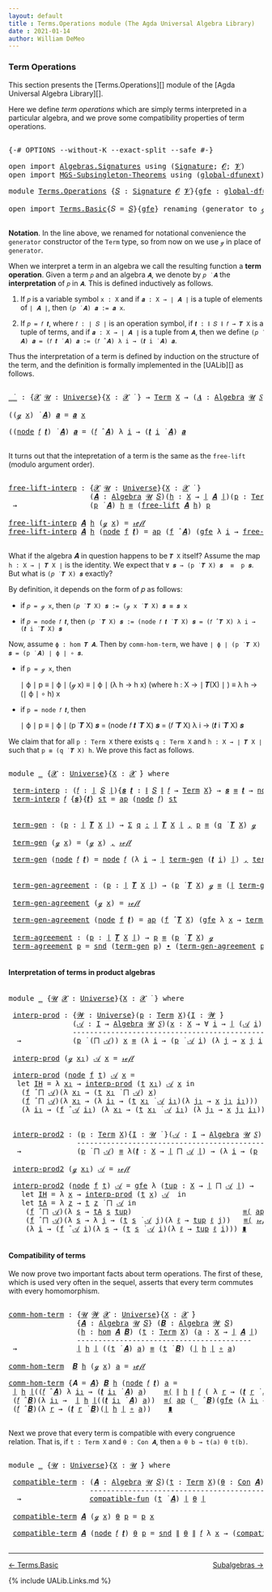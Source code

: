 ```yaml
---
layout: default
title : Terms.Operations module (The Agda Universal Algebra Library)
date : 2021-01-14
author: William DeMeo
---
```


### <a id="term-operations">Term Operations</a>

This section presents the [Terms.Operations][] module of the [Agda Universal Algebra Library][].

Here we define *term operations* which are simply terms interpreted in a particular algebra, and we prove some compatibility properties of term operations.

<pre class="Agda">

<a id="453" class="Symbol">{-#</a> <a id="457" class="Keyword">OPTIONS</a> <a id="465" class="Pragma">--without-K</a> <a id="477" class="Pragma">--exact-split</a> <a id="491" class="Pragma">--safe</a> <a id="498" class="Symbol">#-}</a>

<a id="503" class="Keyword">open</a> <a id="508" class="Keyword">import</a> <a id="515" href="Algebras.Signatures.html" class="Module">Algebras.Signatures</a> <a id="535" class="Keyword">using</a> <a id="541" class="Symbol">(</a><a id="542" href="Algebras.Signatures.html#1299" class="Function">Signature</a><a id="551" class="Symbol">;</a> <a id="553" href="Prelude.Preliminaries.html#5703" class="Generalizable">𝓞</a><a id="554" class="Symbol">;</a> <a id="556" href="Universes.html#262" class="Generalizable">𝓥</a><a id="557" class="Symbol">)</a>
<a id="559" class="Keyword">open</a> <a id="564" class="Keyword">import</a> <a id="571" href="MGS-Subsingleton-Theorems.html" class="Module">MGS-Subsingleton-Theorems</a> <a id="597" class="Keyword">using</a> <a id="603" class="Symbol">(</a><a id="604" href="MGS-Subsingleton-Theorems.html#3468" class="Function">global-dfunext</a><a id="618" class="Symbol">)</a>

<a id="621" class="Keyword">module</a> <a id="628" href="Terms.Operations.html" class="Module">Terms.Operations</a> <a id="645" class="Symbol">{</a><a id="646" href="Terms.Operations.html#646" class="Bound">𝑆</a> <a id="648" class="Symbol">:</a> <a id="650" href="Algebras.Signatures.html#1299" class="Function">Signature</a> <a id="660" href="Prelude.Preliminaries.html#5703" class="Generalizable">𝓞</a> <a id="662" href="Universes.html#262" class="Generalizable">𝓥</a><a id="663" class="Symbol">}{</a><a id="665" href="Terms.Operations.html#665" class="Bound">gfe</a> <a id="669" class="Symbol">:</a> <a id="671" href="MGS-Subsingleton-Theorems.html#3468" class="Function">global-dfunext</a><a id="685" class="Symbol">}</a> <a id="687" class="Keyword">where</a>

<a id="694" class="Keyword">open</a> <a id="699" class="Keyword">import</a> <a id="706" href="Terms.Basic.html" class="Module">Terms.Basic</a><a id="717" class="Symbol">{</a><a id="718" class="Argument">𝑆</a> <a id="720" class="Symbol">=</a> <a id="722" href="Terms.Operations.html#646" class="Bound">𝑆</a><a id="723" class="Symbol">}{</a><a id="725" href="Terms.Operations.html#665" class="Bound">gfe</a><a id="728" class="Symbol">}</a> <a id="730" class="Keyword">renaming</a> <a id="739" class="Symbol">(</a>generator <a id="750" class="Symbol">to</a> ℊ<a id="754" class="Symbol">)</a> <a id="756" class="Keyword">public</a>

</pre>

**Notation**. In the line above, we renamed for notational convenience the `generator` constructor of the `Term` type, so from now on we use `ℊ` in place of `generator`.

When we interpret a term in an algebra we call the resulting function a **term operation**.  Given a term `𝑝` and an algebra `𝑨`, we denote by `𝑝 ̇ 𝑨` the **interpretation** of `𝑝` in `𝑨`.  This is defined inductively as follows.

1. If `𝑝` is a variable symbol `x : X` and if `𝒂 : X → ∣ 𝑨 ∣` is a tuple of elements of `∣ 𝑨 ∣`, then `(𝑝 ̇ 𝑨) 𝒂 := 𝒂 x`.

2. If `𝑝 = 𝑓 𝒕`, where `𝑓 : ∣ 𝑆 ∣` is an operation symbol, if `𝒕 : ∥ 𝑆 ∥ 𝑓 → 𝑻 X` is a tuple of terms, and if `𝒂 : X → ∣ 𝑨 ∣` is a tuple from `𝑨`, then we define `(𝑝 ̇ 𝑨) 𝒂 = (𝑓 𝒕 ̇ 𝑨) 𝒂 := (𝑓 ̂ 𝑨) λ i → (𝒕 i ̇ 𝑨) 𝒂`.

Thus the interpretation of a term is defined by induction on the structure of the term, and the definition is formally implemented in the [UALib][] as follows.

<pre class="Agda">

<a id="_̇_"></a><a id="1695" href="Terms.Operations.html#1695" class="Function Operator">_̇_</a> <a id="1699" class="Symbol">:</a> <a id="1701" class="Symbol">{</a><a id="1702" href="Terms.Operations.html#1702" class="Bound">𝓧</a> <a id="1704" href="Terms.Operations.html#1704" class="Bound">𝓤</a> <a id="1706" class="Symbol">:</a> <a id="1708" href="Agda.Primitive.html#423" class="Function">Universe</a><a id="1716" class="Symbol">}{</a><a id="1718" href="Terms.Operations.html#1718" class="Bound">X</a> <a id="1720" class="Symbol">:</a> <a id="1722" href="Terms.Operations.html#1702" class="Bound">𝓧</a> <a id="1724" href="Universes.html#403" class="Function Operator">̇</a> <a id="1726" class="Symbol">}</a> <a id="1728" class="Symbol">→</a> <a id="1730" href="Terms.Basic.html#2322" class="Datatype">Term</a> <a id="1735" href="Terms.Operations.html#1718" class="Bound">X</a> <a id="1737" class="Symbol">→</a> <a id="1739" class="Symbol">(</a><a id="1740" href="Terms.Operations.html#1740" class="Bound">𝑨</a> <a id="1742" class="Symbol">:</a> <a id="1744" href="Algebras.Algebras.html#694" class="Function">Algebra</a> <a id="1752" href="Terms.Operations.html#1704" class="Bound">𝓤</a> <a id="1754" href="Terms.Operations.html#646" class="Bound">𝑆</a><a id="1755" class="Symbol">)</a> <a id="1757" class="Symbol">→</a> <a id="1759" class="Symbol">(</a><a id="1760" href="Terms.Operations.html#1718" class="Bound">X</a> <a id="1762" class="Symbol">→</a> <a id="1764" href="Prelude.Preliminaries.html#13609" class="Function Operator">∣</a> <a id="1766" href="Terms.Operations.html#1740" class="Bound">𝑨</a> <a id="1768" href="Prelude.Preliminaries.html#13609" class="Function Operator">∣</a><a id="1769" class="Symbol">)</a> <a id="1771" class="Symbol">→</a> <a id="1773" href="Prelude.Preliminaries.html#13609" class="Function Operator">∣</a> <a id="1775" href="Terms.Operations.html#1740" class="Bound">𝑨</a> <a id="1777" href="Prelude.Preliminaries.html#13609" class="Function Operator">∣</a>

<a id="1780" class="Symbol">((</a><a id="1782" href="Terms.Operations.html#753" class="InductiveConstructor">ℊ</a> <a id="1784" href="Terms.Operations.html#1784" class="Bound">x</a><a id="1785" class="Symbol">)</a> <a id="1787" href="Terms.Operations.html#1695" class="Function Operator">̇</a> <a id="1789" href="Terms.Operations.html#1789" class="Bound">𝑨</a><a id="1790" class="Symbol">)</a> <a id="1792" href="Terms.Operations.html#1792" class="Bound">𝒂</a> <a id="1794" class="Symbol">=</a> <a id="1796" href="Terms.Operations.html#1792" class="Bound">𝒂</a> <a id="1798" href="Terms.Operations.html#1784" class="Bound">x</a>

<a id="1801" class="Symbol">((</a><a id="1803" href="Terms.Basic.html#2395" class="InductiveConstructor">node</a> <a id="1808" href="Terms.Operations.html#1808" class="Bound">𝑓</a> <a id="1810" href="Terms.Operations.html#1810" class="Bound">𝒕</a><a id="1811" class="Symbol">)</a> <a id="1813" href="Terms.Operations.html#1695" class="Function Operator">̇</a> <a id="1815" href="Terms.Operations.html#1815" class="Bound">𝑨</a><a id="1816" class="Symbol">)</a> <a id="1818" href="Terms.Operations.html#1818" class="Bound">𝒂</a> <a id="1820" class="Symbol">=</a> <a id="1822" class="Symbol">(</a><a id="1823" href="Terms.Operations.html#1808" class="Bound">𝑓</a> <a id="1825" href="Algebras.Algebras.html#2844" class="Function Operator">̂</a> <a id="1827" href="Terms.Operations.html#1815" class="Bound">𝑨</a><a id="1828" class="Symbol">)</a> <a id="1830" class="Symbol">λ</a> <a id="1832" href="Terms.Operations.html#1832" class="Bound">i</a> <a id="1834" class="Symbol">→</a> <a id="1836" class="Symbol">(</a><a id="1837" href="Terms.Operations.html#1810" class="Bound">𝒕</a> <a id="1839" href="Terms.Operations.html#1832" class="Bound">i</a> <a id="1841" href="Terms.Operations.html#1695" class="Function Operator">̇</a> <a id="1843" href="Terms.Operations.html#1815" class="Bound">𝑨</a><a id="1844" class="Symbol">)</a> <a id="1846" href="Terms.Operations.html#1818" class="Bound">𝒂</a>

</pre>

It turns out that the intepretation of a term is the same as the `free-lift` (modulo argument order).

<pre class="Agda">

<a id="free-lift-interp"></a><a id="1978" href="Terms.Operations.html#1978" class="Function">free-lift-interp</a> <a id="1995" class="Symbol">:</a> <a id="1997" class="Symbol">{</a><a id="1998" href="Terms.Operations.html#1998" class="Bound">𝓧</a> <a id="2000" href="Terms.Operations.html#2000" class="Bound">𝓤</a> <a id="2002" class="Symbol">:</a> <a id="2004" href="Agda.Primitive.html#423" class="Function">Universe</a><a id="2012" class="Symbol">}{</a><a id="2014" href="Terms.Operations.html#2014" class="Bound">X</a> <a id="2016" class="Symbol">:</a> <a id="2018" href="Terms.Operations.html#1998" class="Bound">𝓧</a> <a id="2020" href="Universes.html#403" class="Function Operator">̇</a> <a id="2022" class="Symbol">}</a>
                   <a id="2043" class="Symbol">(</a><a id="2044" href="Terms.Operations.html#2044" class="Bound">𝑨</a> <a id="2046" class="Symbol">:</a> <a id="2048" href="Algebras.Algebras.html#694" class="Function">Algebra</a> <a id="2056" href="Terms.Operations.html#2000" class="Bound">𝓤</a> <a id="2058" href="Terms.Operations.html#646" class="Bound">𝑆</a><a id="2059" class="Symbol">)(</a><a id="2061" href="Terms.Operations.html#2061" class="Bound">h</a> <a id="2063" class="Symbol">:</a> <a id="2065" href="Terms.Operations.html#2014" class="Bound">X</a> <a id="2067" class="Symbol">→</a> <a id="2069" href="Prelude.Preliminaries.html#13609" class="Function Operator">∣</a> <a id="2071" href="Terms.Operations.html#2044" class="Bound">𝑨</a> <a id="2073" href="Prelude.Preliminaries.html#13609" class="Function Operator">∣</a><a id="2074" class="Symbol">)(</a><a id="2076" href="Terms.Operations.html#2076" class="Bound">p</a> <a id="2078" class="Symbol">:</a> <a id="2080" href="Terms.Basic.html#2322" class="Datatype">Term</a> <a id="2085" href="Terms.Operations.html#2014" class="Bound">X</a><a id="2086" class="Symbol">)</a>
 <a id="2089" class="Symbol">→</a>                 <a id="2107" class="Symbol">(</a><a id="2108" href="Terms.Operations.html#2076" class="Bound">p</a> <a id="2110" href="Terms.Operations.html#1695" class="Function Operator">̇</a> <a id="2112" href="Terms.Operations.html#2044" class="Bound">𝑨</a><a id="2113" class="Symbol">)</a> <a id="2115" href="Terms.Operations.html#2061" class="Bound">h</a> <a id="2117" href="Prelude.Inverses.html#620" class="Datatype Operator">≡</a> <a id="2119" class="Symbol">(</a><a id="2120" href="Terms.Basic.html#4221" class="Function">free-lift</a> <a id="2130" href="Terms.Operations.html#2044" class="Bound">𝑨</a> <a id="2132" href="Terms.Operations.html#2061" class="Bound">h</a><a id="2133" class="Symbol">)</a> <a id="2135" href="Terms.Operations.html#2076" class="Bound">p</a>

<a id="2138" href="Terms.Operations.html#1978" class="Function">free-lift-interp</a> <a id="2155" href="Terms.Operations.html#2155" class="Bound">𝑨</a> <a id="2157" href="Terms.Operations.html#2157" class="Bound">h</a> <a id="2159" class="Symbol">(</a><a id="2160" href="Terms.Operations.html#753" class="InductiveConstructor">ℊ</a> <a id="2162" href="Terms.Operations.html#2162" class="Bound">x</a><a id="2163" class="Symbol">)</a> <a id="2165" class="Symbol">=</a> <a id="2167" href="Prelude.Inverses.html#634" class="InductiveConstructor">𝓇ℯ𝒻𝓁</a>
<a id="2172" href="Terms.Operations.html#1978" class="Function">free-lift-interp</a> <a id="2189" href="Terms.Operations.html#2189" class="Bound">𝑨</a> <a id="2191" href="Terms.Operations.html#2191" class="Bound">h</a> <a id="2193" class="Symbol">(</a><a id="2194" href="Terms.Basic.html#2395" class="InductiveConstructor">node</a> <a id="2199" href="Terms.Operations.html#2199" class="Bound">f</a> <a id="2201" href="Terms.Operations.html#2201" class="Bound">𝒕</a><a id="2202" class="Symbol">)</a> <a id="2204" class="Symbol">=</a> <a id="2206" href="MGS-MLTT.html#6613" class="Function">ap</a> <a id="2209" class="Symbol">(</a><a id="2210" href="Terms.Operations.html#2199" class="Bound">f</a> <a id="2212" href="Algebras.Algebras.html#2844" class="Function Operator">̂</a> <a id="2214" href="Terms.Operations.html#2189" class="Bound">𝑨</a><a id="2215" class="Symbol">)</a> <a id="2217" class="Symbol">(</a><a id="2218" href="Terms.Operations.html#665" class="Bound">gfe</a> <a id="2222" class="Symbol">λ</a> <a id="2224" href="Terms.Operations.html#2224" class="Bound">i</a> <a id="2226" class="Symbol">→</a> <a id="2228" href="Terms.Operations.html#1978" class="Function">free-lift-interp</a> <a id="2245" href="Terms.Operations.html#2189" class="Bound">𝑨</a> <a id="2247" href="Terms.Operations.html#2191" class="Bound">h</a> <a id="2249" class="Symbol">(</a><a id="2250" href="Terms.Operations.html#2201" class="Bound">𝒕</a> <a id="2252" href="Terms.Operations.html#2224" class="Bound">i</a><a id="2253" class="Symbol">))</a>

</pre>

What if the algebra 𝑨 in question happens to be `𝑻 X` itself?   Assume the map `h : X → ∣ 𝑻 X ∣` is the identity. We expect that `∀ 𝒔 → (p ̇ 𝑻 X) 𝒔  ≡  p 𝒔`. But what is `(𝑝 ̇ 𝑻 X) 𝒔` exactly?

By definition, it depends on the form of 𝑝 as follows:

* if `𝑝 = ℊ x`, then `(𝑝 ̇ 𝑻 X) 𝒔 := (ℊ x ̇ 𝑻 X) 𝒔 ≡ 𝒔 x`

* if `𝑝 = node 𝑓 𝒕`, then `(𝑝 ̇ 𝑻 X) 𝒔 := (node 𝑓 𝒕 ̇ 𝑻 X) 𝒔 = (𝑓 ̂ 𝑻 X) λ i → (𝒕 i ̇ 𝑻 X) 𝒔`

Now, assume `ϕ : hom 𝑻 𝑨`. Then by `comm-hom-term`, we have `∣ ϕ ∣ (p ̇ 𝑻 X) 𝒔 = (p ̇ 𝑨) ∣ ϕ ∣ ∘ 𝒔`.

* if `p = ℊ x`, then

   ∣ ϕ ∣ p ≡ ∣ ϕ ∣ (ℊ x)
          ≡ ∣ ϕ ∣ (λ h → h x)  (where h : X → ∣ 𝑻(X) ∣ )
          ≡ λ h → (∣ ϕ ∣ ∘ h) x

* if `p = node 𝑓 𝒕`, then

   ∣ ϕ ∣ p ≡ ∣ ϕ ∣ (p ̇ 𝑻 X) 𝒔 = (node 𝑓 𝒕 ̇ 𝑻 X) 𝒔 = (𝑓 ̂ 𝑻 X) λ i → (𝒕 i ̇ 𝑻 X) 𝒔

We claim that for all `p : Term X` there exists `q : Term X` and `h : X → ∣ 𝑻 X ∣` such that `p ≡ (q ̇ 𝑻 X) h`. We prove this fact as follows.

<pre class="Agda">

<a id="3182" class="Keyword">module</a> <a id="3189" href="Terms.Operations.html#3189" class="Module">_</a> <a id="3191" class="Symbol">{</a><a id="3192" href="Terms.Operations.html#3192" class="Bound">𝓧</a> <a id="3194" class="Symbol">:</a> <a id="3196" href="Agda.Primitive.html#423" class="Function">Universe</a><a id="3204" class="Symbol">}{</a><a id="3206" href="Terms.Operations.html#3206" class="Bound">X</a> <a id="3208" class="Symbol">:</a> <a id="3210" href="Terms.Operations.html#3192" class="Bound">𝓧</a> <a id="3212" href="Universes.html#403" class="Function Operator">̇</a><a id="3213" class="Symbol">}</a> <a id="3215" class="Keyword">where</a>

 <a id="3223" href="Terms.Operations.html#3223" class="Function">term-interp</a> <a id="3235" class="Symbol">:</a> <a id="3237" class="Symbol">(</a><a id="3238" href="Terms.Operations.html#3238" class="Bound">𝑓</a> <a id="3240" class="Symbol">:</a> <a id="3242" href="Prelude.Preliminaries.html#13609" class="Function Operator">∣</a> <a id="3244" href="Terms.Operations.html#646" class="Bound">𝑆</a> <a id="3246" href="Prelude.Preliminaries.html#13609" class="Function Operator">∣</a><a id="3247" class="Symbol">){</a><a id="3249" href="Terms.Operations.html#3249" class="Bound">𝒔</a> <a id="3251" href="Terms.Operations.html#3251" class="Bound">𝒕</a> <a id="3253" class="Symbol">:</a> <a id="3255" href="Prelude.Preliminaries.html#13687" class="Function Operator">∥</a> <a id="3257" href="Terms.Operations.html#646" class="Bound">𝑆</a> <a id="3259" href="Prelude.Preliminaries.html#13687" class="Function Operator">∥</a> <a id="3261" href="Terms.Operations.html#3238" class="Bound">𝑓</a> <a id="3263" class="Symbol">→</a> <a id="3265" href="Terms.Basic.html#2322" class="Datatype">Term</a> <a id="3270" href="Terms.Operations.html#3206" class="Bound">X</a><a id="3271" class="Symbol">}</a> <a id="3273" class="Symbol">→</a> <a id="3275" href="Terms.Operations.html#3249" class="Bound">𝒔</a> <a id="3277" href="Prelude.Inverses.html#620" class="Datatype Operator">≡</a> <a id="3279" href="Terms.Operations.html#3251" class="Bound">𝒕</a> <a id="3281" class="Symbol">→</a> <a id="3283" href="Terms.Basic.html#2395" class="InductiveConstructor">node</a> <a id="3288" href="Terms.Operations.html#3238" class="Bound">𝑓</a> <a id="3290" href="Terms.Operations.html#3249" class="Bound">𝒔</a> <a id="3292" href="Prelude.Inverses.html#620" class="Datatype Operator">≡</a> <a id="3294" class="Symbol">(</a><a id="3295" href="Terms.Operations.html#3238" class="Bound">𝑓</a> <a id="3297" href="Algebras.Algebras.html#2844" class="Function Operator">̂</a> <a id="3299" href="Terms.Basic.html#3603" class="Function">𝑻</a> <a id="3301" href="Terms.Operations.html#3206" class="Bound">X</a><a id="3302" class="Symbol">)</a> <a id="3304" href="Terms.Operations.html#3251" class="Bound">𝒕</a>
 <a id="3307" href="Terms.Operations.html#3223" class="Function">term-interp</a> <a id="3319" href="Terms.Operations.html#3319" class="Bound">𝑓</a> <a id="3321" class="Symbol">{</a><a id="3322" href="Terms.Operations.html#3322" class="Bound">𝒔</a><a id="3323" class="Symbol">}{</a><a id="3325" href="Terms.Operations.html#3325" class="Bound">𝒕</a><a id="3326" class="Symbol">}</a> <a id="3328" href="Terms.Operations.html#3328" class="Bound">st</a> <a id="3331" class="Symbol">=</a> <a id="3333" href="MGS-MLTT.html#6613" class="Function">ap</a> <a id="3336" class="Symbol">(</a><a id="3337" href="Terms.Basic.html#2395" class="InductiveConstructor">node</a> <a id="3342" href="Terms.Operations.html#3319" class="Bound">𝑓</a><a id="3343" class="Symbol">)</a> <a id="3345" href="Terms.Operations.html#3328" class="Bound">st</a>


 <a id="3351" href="Terms.Operations.html#3351" class="Function">term-gen</a> <a id="3360" class="Symbol">:</a> <a id="3362" class="Symbol">(</a><a id="3363" href="Terms.Operations.html#3363" class="Bound">p</a> <a id="3365" class="Symbol">:</a> <a id="3367" href="Prelude.Preliminaries.html#13609" class="Function Operator">∣</a> <a id="3369" href="Terms.Basic.html#3603" class="Function">𝑻</a> <a id="3371" href="Terms.Operations.html#3206" class="Bound">X</a> <a id="3373" href="Prelude.Preliminaries.html#13609" class="Function Operator">∣</a><a id="3374" class="Symbol">)</a> <a id="3376" class="Symbol">→</a> <a id="3378" href="MGS-MLTT.html#3074" class="Function">Σ</a> <a id="3380" href="Terms.Operations.html#3380" class="Bound">q</a> <a id="3382" href="MGS-MLTT.html#3074" class="Function">꞉</a> <a id="3384" href="Prelude.Preliminaries.html#13609" class="Function Operator">∣</a> <a id="3386" href="Terms.Basic.html#3603" class="Function">𝑻</a> <a id="3388" href="Terms.Operations.html#3206" class="Bound">X</a> <a id="3390" href="Prelude.Preliminaries.html#13609" class="Function Operator">∣</a> <a id="3392" href="MGS-MLTT.html#3074" class="Function">,</a> <a id="3394" href="Terms.Operations.html#3363" class="Bound">p</a> <a id="3396" href="Prelude.Inverses.html#620" class="Datatype Operator">≡</a> <a id="3398" class="Symbol">(</a><a id="3399" href="Terms.Operations.html#3380" class="Bound">q</a> <a id="3401" href="Terms.Operations.html#1695" class="Function Operator">̇</a> <a id="3403" href="Terms.Basic.html#3603" class="Function">𝑻</a> <a id="3405" href="Terms.Operations.html#3206" class="Bound">X</a><a id="3406" class="Symbol">)</a> <a id="3408" href="Terms.Operations.html#753" class="InductiveConstructor">ℊ</a>

 <a id="3412" href="Terms.Operations.html#3351" class="Function">term-gen</a> <a id="3421" class="Symbol">(</a><a id="3422" href="Terms.Operations.html#753" class="InductiveConstructor">ℊ</a> <a id="3424" href="Terms.Operations.html#3424" class="Bound">x</a><a id="3425" class="Symbol">)</a> <a id="3427" class="Symbol">=</a> <a id="3429" class="Symbol">(</a><a id="3430" href="Terms.Operations.html#753" class="InductiveConstructor">ℊ</a> <a id="3432" href="Terms.Operations.html#3424" class="Bound">x</a><a id="3433" class="Symbol">)</a> <a id="3435" href="Prelude.Equality.html#463" class="InductiveConstructor Operator">,</a> <a id="3437" href="Prelude.Inverses.html#634" class="InductiveConstructor">𝓇ℯ𝒻𝓁</a>

 <a id="3444" href="Terms.Operations.html#3351" class="Function">term-gen</a> <a id="3453" class="Symbol">(</a><a id="3454" href="Terms.Basic.html#2395" class="InductiveConstructor">node</a> <a id="3459" href="Terms.Operations.html#3459" class="Bound">𝑓</a> <a id="3461" href="Terms.Operations.html#3461" class="Bound">𝒕</a><a id="3462" class="Symbol">)</a> <a id="3464" class="Symbol">=</a> <a id="3466" href="Terms.Basic.html#2395" class="InductiveConstructor">node</a> <a id="3471" href="Terms.Operations.html#3459" class="Bound">𝑓</a> <a id="3473" class="Symbol">(λ</a> <a id="3476" href="Terms.Operations.html#3476" class="Bound">i</a> <a id="3478" class="Symbol">→</a> <a id="3480" href="Prelude.Preliminaries.html#13609" class="Function Operator">∣</a> <a id="3482" href="Terms.Operations.html#3351" class="Function">term-gen</a> <a id="3491" class="Symbol">(</a><a id="3492" href="Terms.Operations.html#3461" class="Bound">𝒕</a> <a id="3494" href="Terms.Operations.html#3476" class="Bound">i</a><a id="3495" class="Symbol">)</a> <a id="3497" href="Prelude.Preliminaries.html#13609" class="Function Operator">∣</a><a id="3498" class="Symbol">)</a> <a id="3500" href="Prelude.Equality.html#463" class="InductiveConstructor Operator">,</a> <a id="3502" href="Terms.Operations.html#3223" class="Function">term-interp</a> <a id="3514" href="Terms.Operations.html#3459" class="Bound">𝑓</a> <a id="3516" class="Symbol">(</a><a id="3517" href="Terms.Operations.html#665" class="Bound">gfe</a> <a id="3521" class="Symbol">λ</a> <a id="3523" href="Terms.Operations.html#3523" class="Bound">i</a> <a id="3525" class="Symbol">→</a> <a id="3527" href="Prelude.Preliminaries.html#13687" class="Function Operator">∥</a> <a id="3529" href="Terms.Operations.html#3351" class="Function">term-gen</a> <a id="3538" class="Symbol">(</a><a id="3539" href="Terms.Operations.html#3461" class="Bound">𝒕</a> <a id="3541" href="Terms.Operations.html#3523" class="Bound">i</a><a id="3542" class="Symbol">)</a> <a id="3544" href="Prelude.Preliminaries.html#13687" class="Function Operator">∥</a><a id="3545" class="Symbol">)</a>


 <a id="3550" href="Terms.Operations.html#3550" class="Function">term-gen-agreement</a> <a id="3569" class="Symbol">:</a> <a id="3571" class="Symbol">(</a><a id="3572" href="Terms.Operations.html#3572" class="Bound">p</a> <a id="3574" class="Symbol">:</a> <a id="3576" href="Prelude.Preliminaries.html#13609" class="Function Operator">∣</a> <a id="3578" href="Terms.Basic.html#3603" class="Function">𝑻</a> <a id="3580" href="Terms.Operations.html#3206" class="Bound">X</a> <a id="3582" href="Prelude.Preliminaries.html#13609" class="Function Operator">∣</a><a id="3583" class="Symbol">)</a> <a id="3585" class="Symbol">→</a> <a id="3587" class="Symbol">(</a><a id="3588" href="Terms.Operations.html#3572" class="Bound">p</a> <a id="3590" href="Terms.Operations.html#1695" class="Function Operator">̇</a> <a id="3592" href="Terms.Basic.html#3603" class="Function">𝑻</a> <a id="3594" href="Terms.Operations.html#3206" class="Bound">X</a><a id="3595" class="Symbol">)</a> <a id="3597" href="Terms.Operations.html#753" class="InductiveConstructor">ℊ</a> <a id="3599" href="Prelude.Inverses.html#620" class="Datatype Operator">≡</a> <a id="3601" class="Symbol">(</a><a id="3602" href="Prelude.Preliminaries.html#13609" class="Function Operator">∣</a> <a id="3604" href="Terms.Operations.html#3351" class="Function">term-gen</a> <a id="3613" href="Terms.Operations.html#3572" class="Bound">p</a> <a id="3615" href="Prelude.Preliminaries.html#13609" class="Function Operator">∣</a> <a id="3617" href="Terms.Operations.html#1695" class="Function Operator">̇</a> <a id="3619" href="Terms.Basic.html#3603" class="Function">𝑻</a> <a id="3621" href="Terms.Operations.html#3206" class="Bound">X</a><a id="3622" class="Symbol">)</a> <a id="3624" href="Terms.Operations.html#753" class="InductiveConstructor">ℊ</a>

 <a id="3628" href="Terms.Operations.html#3550" class="Function">term-gen-agreement</a> <a id="3647" class="Symbol">(</a><a id="3648" href="Terms.Operations.html#753" class="InductiveConstructor">ℊ</a> <a id="3650" href="Terms.Operations.html#3650" class="Bound">x</a><a id="3651" class="Symbol">)</a> <a id="3653" class="Symbol">=</a> <a id="3655" href="Prelude.Inverses.html#634" class="InductiveConstructor">𝓇ℯ𝒻𝓁</a>

 <a id="3662" href="Terms.Operations.html#3550" class="Function">term-gen-agreement</a> <a id="3681" class="Symbol">(</a><a id="3682" href="Terms.Basic.html#2395" class="InductiveConstructor">node</a> <a id="3687" href="Terms.Operations.html#3687" class="Bound">f</a> <a id="3689" href="Terms.Operations.html#3689" class="Bound">𝒕</a><a id="3690" class="Symbol">)</a> <a id="3692" class="Symbol">=</a> <a id="3694" href="MGS-MLTT.html#6613" class="Function">ap</a> <a id="3697" class="Symbol">(</a><a id="3698" href="Terms.Operations.html#3687" class="Bound">f</a> <a id="3700" href="Algebras.Algebras.html#2844" class="Function Operator">̂</a> <a id="3702" href="Terms.Basic.html#3603" class="Function">𝑻</a> <a id="3704" href="Terms.Operations.html#3206" class="Bound">X</a><a id="3705" class="Symbol">)</a> <a id="3707" class="Symbol">(</a><a id="3708" href="Terms.Operations.html#665" class="Bound">gfe</a> <a id="3712" class="Symbol">λ</a> <a id="3714" href="Terms.Operations.html#3714" class="Bound">x</a> <a id="3716" class="Symbol">→</a> <a id="3718" href="Terms.Operations.html#3550" class="Function">term-gen-agreement</a> <a id="3737" class="Symbol">(</a><a id="3738" href="Terms.Operations.html#3689" class="Bound">𝒕</a> <a id="3740" href="Terms.Operations.html#3714" class="Bound">x</a><a id="3741" class="Symbol">))</a>

 <a id="3746" href="Terms.Operations.html#3746" class="Function">term-agreement</a> <a id="3761" class="Symbol">:</a> <a id="3763" class="Symbol">(</a><a id="3764" href="Terms.Operations.html#3764" class="Bound">p</a> <a id="3766" class="Symbol">:</a> <a id="3768" href="Prelude.Preliminaries.html#13609" class="Function Operator">∣</a> <a id="3770" href="Terms.Basic.html#3603" class="Function">𝑻</a> <a id="3772" href="Terms.Operations.html#3206" class="Bound">X</a> <a id="3774" href="Prelude.Preliminaries.html#13609" class="Function Operator">∣</a><a id="3775" class="Symbol">)</a> <a id="3777" class="Symbol">→</a> <a id="3779" href="Terms.Operations.html#3764" class="Bound">p</a> <a id="3781" href="Prelude.Inverses.html#620" class="Datatype Operator">≡</a> <a id="3783" class="Symbol">(</a><a id="3784" href="Terms.Operations.html#3764" class="Bound">p</a> <a id="3786" href="Terms.Operations.html#1695" class="Function Operator">̇</a> <a id="3788" href="Terms.Basic.html#3603" class="Function">𝑻</a> <a id="3790" href="Terms.Operations.html#3206" class="Bound">X</a><a id="3791" class="Symbol">)</a> <a id="3793" href="Terms.Operations.html#753" class="InductiveConstructor">ℊ</a>
 <a id="3796" href="Terms.Operations.html#3746" class="Function">term-agreement</a> <a id="3811" href="Terms.Operations.html#3811" class="Bound">p</a> <a id="3813" class="Symbol">=</a> <a id="3815" href="Prelude.Preliminaries.html#13691" class="Function">snd</a> <a id="3819" class="Symbol">(</a><a id="3820" href="Terms.Operations.html#3351" class="Function">term-gen</a> <a id="3829" href="Terms.Operations.html#3811" class="Bound">p</a><a id="3830" class="Symbol">)</a> <a id="3832" href="MGS-MLTT.html#5910" class="Function Operator">∙</a> <a id="3834" class="Symbol">(</a><a id="3835" href="Terms.Operations.html#3550" class="Function">term-gen-agreement</a> <a id="3854" href="Terms.Operations.html#3811" class="Bound">p</a><a id="3855" class="Symbol">)</a><a id="3856" href="MGS-MLTT.html#6125" class="Function Operator">⁻¹</a>

</pre>



#### <a id="interpretation-of-terms-in-product-algebras">Interpretation of terms in product algebras</a>

<pre class="Agda">

<a id="3994" class="Keyword">module</a> <a id="4001" href="Terms.Operations.html#4001" class="Module">_</a> <a id="4003" class="Symbol">{</a><a id="4004" href="Terms.Operations.html#4004" class="Bound">𝓤</a> <a id="4006" href="Terms.Operations.html#4006" class="Bound">𝓧</a> <a id="4008" class="Symbol">:</a> <a id="4010" href="Agda.Primitive.html#423" class="Function">Universe</a><a id="4018" class="Symbol">}{</a><a id="4020" href="Terms.Operations.html#4020" class="Bound">X</a> <a id="4022" class="Symbol">:</a> <a id="4024" href="Terms.Operations.html#4006" class="Bound">𝓧</a> <a id="4026" href="Universes.html#403" class="Function Operator">̇</a> <a id="4028" class="Symbol">}</a> <a id="4030" class="Keyword">where</a>

 <a id="4038" href="Terms.Operations.html#4038" class="Function">interp-prod</a> <a id="4050" class="Symbol">:</a> <a id="4052" class="Symbol">{</a><a id="4053" href="Terms.Operations.html#4053" class="Bound">𝓦</a> <a id="4055" class="Symbol">:</a> <a id="4057" href="Agda.Primitive.html#423" class="Function">Universe</a><a id="4065" class="Symbol">}(</a><a id="4067" href="Terms.Operations.html#4067" class="Bound">p</a> <a id="4069" class="Symbol">:</a> <a id="4071" href="Terms.Basic.html#2322" class="Datatype">Term</a> <a id="4076" href="Terms.Operations.html#4020" class="Bound">X</a><a id="4077" class="Symbol">){</a><a id="4079" href="Terms.Operations.html#4079" class="Bound">I</a> <a id="4081" class="Symbol">:</a> <a id="4083" href="Terms.Operations.html#4053" class="Bound">𝓦</a> <a id="4085" href="Universes.html#403" class="Function Operator">̇</a><a id="4086" class="Symbol">}</a>
               <a id="4103" class="Symbol">(</a><a id="4104" href="Terms.Operations.html#4104" class="Bound">𝒜</a> <a id="4106" class="Symbol">:</a> <a id="4108" href="Terms.Operations.html#4079" class="Bound">I</a> <a id="4110" class="Symbol">→</a> <a id="4112" href="Algebras.Algebras.html#694" class="Function">Algebra</a> <a id="4120" href="Terms.Operations.html#4004" class="Bound">𝓤</a> <a id="4122" href="Terms.Operations.html#646" class="Bound">𝑆</a><a id="4123" class="Symbol">)(</a><a id="4125" href="Terms.Operations.html#4125" class="Bound">x</a> <a id="4127" class="Symbol">:</a> <a id="4129" href="Terms.Operations.html#4020" class="Bound">X</a> <a id="4131" class="Symbol">→</a> <a id="4133" class="Symbol">∀</a> <a id="4135" href="Terms.Operations.html#4135" class="Bound">i</a> <a id="4137" class="Symbol">→</a> <a id="4139" href="Prelude.Preliminaries.html#13609" class="Function Operator">∣</a> <a id="4141" class="Symbol">(</a><a id="4142" href="Terms.Operations.html#4104" class="Bound">𝒜</a> <a id="4144" href="Terms.Operations.html#4135" class="Bound">i</a><a id="4145" class="Symbol">)</a> <a id="4147" href="Prelude.Preliminaries.html#13609" class="Function Operator">∣</a><a id="4148" class="Symbol">)</a>
               <a id="4165" class="Comment">------------------------------------------------</a>
  <a id="4216" class="Symbol">→</a>            <a id="4229" class="Symbol">(</a><a id="4230" href="Terms.Operations.html#4067" class="Bound">p</a> <a id="4232" href="Terms.Operations.html#1695" class="Function Operator">̇</a> <a id="4234" class="Symbol">(</a><a id="4235" href="Algebras.Products.html#908" class="Function">⨅</a> <a id="4237" href="Terms.Operations.html#4104" class="Bound">𝒜</a><a id="4238" class="Symbol">))</a> <a id="4241" href="Terms.Operations.html#4125" class="Bound">x</a> <a id="4243" href="Prelude.Inverses.html#620" class="Datatype Operator">≡</a> <a id="4245" class="Symbol">(λ</a> <a id="4248" href="Terms.Operations.html#4248" class="Bound">i</a> <a id="4250" class="Symbol">→</a> <a id="4252" class="Symbol">(</a><a id="4253" href="Terms.Operations.html#4067" class="Bound">p</a> <a id="4255" href="Terms.Operations.html#1695" class="Function Operator">̇</a> <a id="4257" href="Terms.Operations.html#4104" class="Bound">𝒜</a> <a id="4259" href="Terms.Operations.html#4248" class="Bound">i</a><a id="4260" class="Symbol">)</a> <a id="4262" class="Symbol">(λ</a> <a id="4265" href="Terms.Operations.html#4265" class="Bound">j</a> <a id="4267" class="Symbol">→</a> <a id="4269" href="Terms.Operations.html#4125" class="Bound">x</a> <a id="4271" href="Terms.Operations.html#4265" class="Bound">j</a> <a id="4273" href="Terms.Operations.html#4248" class="Bound">i</a><a id="4274" class="Symbol">))</a>

 <a id="4279" href="Terms.Operations.html#4038" class="Function">interp-prod</a> <a id="4291" class="Symbol">(</a><a id="4292" href="Terms.Operations.html#753" class="InductiveConstructor">ℊ</a> <a id="4294" href="Terms.Operations.html#4294" class="Bound">x₁</a><a id="4296" class="Symbol">)</a> <a id="4298" href="Terms.Operations.html#4298" class="Bound">𝒜</a> <a id="4300" href="Terms.Operations.html#4300" class="Bound">x</a> <a id="4302" class="Symbol">=</a> <a id="4304" href="Prelude.Inverses.html#634" class="InductiveConstructor">𝓇ℯ𝒻𝓁</a>

 <a id="4311" href="Terms.Operations.html#4038" class="Function">interp-prod</a> <a id="4323" class="Symbol">(</a><a id="4324" href="Terms.Basic.html#2395" class="InductiveConstructor">node</a> <a id="4329" href="Terms.Operations.html#4329" class="Bound">f</a> <a id="4331" href="Terms.Operations.html#4331" class="Bound">t</a><a id="4332" class="Symbol">)</a> <a id="4334" href="Terms.Operations.html#4334" class="Bound">𝒜</a> <a id="4336" href="Terms.Operations.html#4336" class="Bound">x</a> <a id="4338" class="Symbol">=</a>
  <a id="4342" class="Keyword">let</a> <a id="4346" href="Terms.Operations.html#4346" class="Bound">IH</a> <a id="4349" class="Symbol">=</a> <a id="4351" class="Symbol">λ</a> <a id="4353" href="Terms.Operations.html#4353" class="Bound">x₁</a> <a id="4356" class="Symbol">→</a> <a id="4358" href="Terms.Operations.html#4038" class="Function">interp-prod</a> <a id="4370" class="Symbol">(</a><a id="4371" href="Terms.Operations.html#4331" class="Bound">t</a> <a id="4373" href="Terms.Operations.html#4353" class="Bound">x₁</a><a id="4375" class="Symbol">)</a> <a id="4377" href="Terms.Operations.html#4334" class="Bound">𝒜</a> <a id="4379" href="Terms.Operations.html#4336" class="Bound">x</a> <a id="4381" class="Keyword">in</a>
   <a id="4387" class="Symbol">(</a><a id="4388" href="Terms.Operations.html#4329" class="Bound">f</a> <a id="4390" href="Algebras.Algebras.html#2844" class="Function Operator">̂</a> <a id="4392" href="Algebras.Products.html#908" class="Function">⨅</a> <a id="4394" href="Terms.Operations.html#4334" class="Bound">𝒜</a><a id="4395" class="Symbol">)(λ</a> <a id="4399" href="Terms.Operations.html#4399" class="Bound">x₁</a> <a id="4402" class="Symbol">→</a> <a id="4404" class="Symbol">(</a><a id="4405" href="Terms.Operations.html#4331" class="Bound">t</a> <a id="4407" href="Terms.Operations.html#4399" class="Bound">x₁</a> <a id="4410" href="Terms.Operations.html#1695" class="Function Operator">̇</a> <a id="4412" href="Algebras.Products.html#908" class="Function">⨅</a> <a id="4414" href="Terms.Operations.html#4334" class="Bound">𝒜</a><a id="4415" class="Symbol">)</a> <a id="4417" href="Terms.Operations.html#4336" class="Bound">x</a><a id="4418" class="Symbol">)</a>                             <a id="4448" href="MGS-MLTT.html#5997" class="Function Operator">≡⟨</a> <a id="4451" href="MGS-MLTT.html#6613" class="Function">ap</a> <a id="4454" class="Symbol">(</a><a id="4455" href="Terms.Operations.html#4329" class="Bound">f</a> <a id="4457" href="Algebras.Algebras.html#2844" class="Function Operator">̂</a> <a id="4459" href="Algebras.Products.html#908" class="Function">⨅</a> <a id="4461" href="Terms.Operations.html#4334" class="Bound">𝒜</a><a id="4462" class="Symbol">)(</a><a id="4464" href="Terms.Operations.html#665" class="Bound">gfe</a> <a id="4468" href="Terms.Operations.html#4346" class="Bound">IH</a><a id="4470" class="Symbol">)</a> <a id="4472" href="MGS-MLTT.html#5997" class="Function Operator">⟩</a>
   <a id="4477" class="Symbol">(</a><a id="4478" href="Terms.Operations.html#4329" class="Bound">f</a> <a id="4480" href="Algebras.Algebras.html#2844" class="Function Operator">̂</a> <a id="4482" href="Algebras.Products.html#908" class="Function">⨅</a> <a id="4484" href="Terms.Operations.html#4334" class="Bound">𝒜</a><a id="4485" class="Symbol">)(λ</a> <a id="4489" href="Terms.Operations.html#4489" class="Bound">x₁</a> <a id="4492" class="Symbol">→</a> <a id="4494" class="Symbol">(λ</a> <a id="4497" href="Terms.Operations.html#4497" class="Bound">i₁</a> <a id="4500" class="Symbol">→</a> <a id="4502" class="Symbol">(</a><a id="4503" href="Terms.Operations.html#4331" class="Bound">t</a> <a id="4505" href="Terms.Operations.html#4489" class="Bound">x₁</a> <a id="4508" href="Terms.Operations.html#1695" class="Function Operator">̇</a> <a id="4510" href="Terms.Operations.html#4334" class="Bound">𝒜</a> <a id="4512" href="Terms.Operations.html#4497" class="Bound">i₁</a><a id="4514" class="Symbol">)(λ</a> <a id="4518" href="Terms.Operations.html#4518" class="Bound">j₁</a> <a id="4521" class="Symbol">→</a> <a id="4523" href="Terms.Operations.html#4336" class="Bound">x</a> <a id="4525" href="Terms.Operations.html#4518" class="Bound">j₁</a> <a id="4528" href="Terms.Operations.html#4497" class="Bound">i₁</a><a id="4530" class="Symbol">)))</a>     <a id="4538" href="MGS-MLTT.html#5997" class="Function Operator">≡⟨</a> <a id="4541" href="Prelude.Inverses.html#634" class="InductiveConstructor">𝓇ℯ𝒻𝓁</a> <a id="4546" href="MGS-MLTT.html#5997" class="Function Operator">⟩</a>
   <a id="4551" class="Symbol">(λ</a> <a id="4554" href="Terms.Operations.html#4554" class="Bound">i₁</a> <a id="4557" class="Symbol">→</a> <a id="4559" class="Symbol">(</a><a id="4560" href="Terms.Operations.html#4329" class="Bound">f</a> <a id="4562" href="Algebras.Algebras.html#2844" class="Function Operator">̂</a> <a id="4564" href="Terms.Operations.html#4334" class="Bound">𝒜</a> <a id="4566" href="Terms.Operations.html#4554" class="Bound">i₁</a><a id="4568" class="Symbol">)</a> <a id="4570" class="Symbol">(λ</a> <a id="4573" href="Terms.Operations.html#4573" class="Bound">x₁</a> <a id="4576" class="Symbol">→</a> <a id="4578" class="Symbol">(</a><a id="4579" href="Terms.Operations.html#4331" class="Bound">t</a> <a id="4581" href="Terms.Operations.html#4573" class="Bound">x₁</a> <a id="4584" href="Terms.Operations.html#1695" class="Function Operator">̇</a> <a id="4586" href="Terms.Operations.html#4334" class="Bound">𝒜</a> <a id="4588" href="Terms.Operations.html#4554" class="Bound">i₁</a><a id="4590" class="Symbol">)</a> <a id="4592" class="Symbol">(λ</a> <a id="4595" href="Terms.Operations.html#4595" class="Bound">j₁</a> <a id="4598" class="Symbol">→</a> <a id="4600" href="Terms.Operations.html#4336" class="Bound">x</a> <a id="4602" href="Terms.Operations.html#4595" class="Bound">j₁</a> <a id="4605" href="Terms.Operations.html#4554" class="Bound">i₁</a><a id="4607" class="Symbol">)))</a>  <a id="4612" href="MGS-MLTT.html#6079" class="Function Operator">∎</a>


 <a id="4617" href="Terms.Operations.html#4617" class="Function">interp-prod2</a> <a id="4630" class="Symbol">:</a> <a id="4632" class="Symbol">(</a><a id="4633" href="Terms.Operations.html#4633" class="Bound">p</a> <a id="4635" class="Symbol">:</a> <a id="4637" href="Terms.Basic.html#2322" class="Datatype">Term</a> <a id="4642" href="Terms.Operations.html#4020" class="Bound">X</a><a id="4643" class="Symbol">){</a><a id="4645" href="Terms.Operations.html#4645" class="Bound">I</a> <a id="4647" class="Symbol">:</a> <a id="4649" href="Terms.Operations.html#4004" class="Bound">𝓤</a> <a id="4651" href="Universes.html#403" class="Function Operator">̇</a> <a id="4653" class="Symbol">}(</a><a id="4655" href="Terms.Operations.html#4655" class="Bound">𝒜</a> <a id="4657" class="Symbol">:</a> <a id="4659" href="Terms.Operations.html#4645" class="Bound">I</a> <a id="4661" class="Symbol">→</a> <a id="4663" href="Algebras.Algebras.html#694" class="Function">Algebra</a> <a id="4671" href="Terms.Operations.html#4004" class="Bound">𝓤</a> <a id="4673" href="Terms.Operations.html#646" class="Bound">𝑆</a><a id="4674" class="Symbol">)</a>
                <a id="4692" class="Comment">--------------------------------------------------------------</a>
  <a id="4757" class="Symbol">→</a>             <a id="4771" class="Symbol">(</a><a id="4772" href="Terms.Operations.html#4633" class="Bound">p</a> <a id="4774" href="Terms.Operations.html#1695" class="Function Operator">̇</a> <a id="4776" href="Algebras.Products.html#908" class="Function">⨅</a> <a id="4778" href="Terms.Operations.html#4655" class="Bound">𝒜</a><a id="4779" class="Symbol">)</a> <a id="4781" href="Prelude.Inverses.html#620" class="Datatype Operator">≡</a> <a id="4783" class="Symbol">λ(</a><a id="4785" href="Terms.Operations.html#4785" class="Bound">𝒕</a> <a id="4787" class="Symbol">:</a> <a id="4789" href="Terms.Operations.html#4020" class="Bound">X</a> <a id="4791" class="Symbol">→</a> <a id="4793" href="Prelude.Preliminaries.html#13609" class="Function Operator">∣</a> <a id="4795" href="Algebras.Products.html#908" class="Function">⨅</a> <a id="4797" href="Terms.Operations.html#4655" class="Bound">𝒜</a> <a id="4799" href="Prelude.Preliminaries.html#13609" class="Function Operator">∣</a><a id="4800" class="Symbol">)</a> <a id="4802" class="Symbol">→</a> <a id="4804" class="Symbol">(λ</a> <a id="4807" href="Terms.Operations.html#4807" class="Bound">i</a> <a id="4809" class="Symbol">→</a> <a id="4811" class="Symbol">(</a><a id="4812" href="Terms.Operations.html#4633" class="Bound">p</a> <a id="4814" href="Terms.Operations.html#1695" class="Function Operator">̇</a> <a id="4816" href="Terms.Operations.html#4655" class="Bound">𝒜</a> <a id="4818" href="Terms.Operations.html#4807" class="Bound">i</a><a id="4819" class="Symbol">)(λ</a> <a id="4823" href="Terms.Operations.html#4823" class="Bound">x</a> <a id="4825" class="Symbol">→</a> <a id="4827" href="Terms.Operations.html#4785" class="Bound">𝒕</a> <a id="4829" href="Terms.Operations.html#4823" class="Bound">x</a> <a id="4831" href="Terms.Operations.html#4807" class="Bound">i</a><a id="4832" class="Symbol">))</a>

 <a id="4837" href="Terms.Operations.html#4617" class="Function">interp-prod2</a> <a id="4850" class="Symbol">(</a><a id="4851" href="Terms.Operations.html#753" class="InductiveConstructor">ℊ</a> <a id="4853" href="Terms.Operations.html#4853" class="Bound">x₁</a><a id="4855" class="Symbol">)</a> <a id="4857" href="Terms.Operations.html#4857" class="Bound">𝒜</a> <a id="4859" class="Symbol">=</a> <a id="4861" href="Prelude.Inverses.html#634" class="InductiveConstructor">𝓇ℯ𝒻𝓁</a>

 <a id="4868" href="Terms.Operations.html#4617" class="Function">interp-prod2</a> <a id="4881" class="Symbol">(</a><a id="4882" href="Terms.Basic.html#2395" class="InductiveConstructor">node</a> <a id="4887" href="Terms.Operations.html#4887" class="Bound">f</a> <a id="4889" href="Terms.Operations.html#4889" class="Bound">t</a><a id="4890" class="Symbol">)</a> <a id="4892" href="Terms.Operations.html#4892" class="Bound">𝒜</a> <a id="4894" class="Symbol">=</a> <a id="4896" href="Terms.Operations.html#665" class="Bound">gfe</a> <a id="4900" class="Symbol">λ</a> <a id="4902" class="Symbol">(</a><a id="4903" href="Terms.Operations.html#4903" class="Bound">tup</a> <a id="4907" class="Symbol">:</a> <a id="4909" href="Terms.Operations.html#4020" class="Bound">X</a> <a id="4911" class="Symbol">→</a> <a id="4913" href="Prelude.Preliminaries.html#13609" class="Function Operator">∣</a> <a id="4915" href="Algebras.Products.html#908" class="Function">⨅</a> <a id="4917" href="Terms.Operations.html#4892" class="Bound">𝒜</a> <a id="4919" href="Prelude.Preliminaries.html#13609" class="Function Operator">∣</a><a id="4920" class="Symbol">)</a> <a id="4922" class="Symbol">→</a>
   <a id="4927" class="Keyword">let</a> <a id="4931" href="Terms.Operations.html#4931" class="Bound">IH</a> <a id="4934" class="Symbol">=</a> <a id="4936" class="Symbol">λ</a> <a id="4938" href="Terms.Operations.html#4938" class="Bound">x</a> <a id="4940" class="Symbol">→</a> <a id="4942" href="Terms.Operations.html#4038" class="Function">interp-prod</a> <a id="4954" class="Symbol">(</a><a id="4955" href="Terms.Operations.html#4889" class="Bound">t</a> <a id="4957" href="Terms.Operations.html#4938" class="Bound">x</a><a id="4958" class="Symbol">)</a> <a id="4960" href="Terms.Operations.html#4892" class="Bound">𝒜</a>  <a id="4963" class="Keyword">in</a>
   <a id="4969" class="Keyword">let</a> <a id="4973" href="Terms.Operations.html#4973" class="Bound">tA</a> <a id="4976" class="Symbol">=</a> <a id="4978" class="Symbol">λ</a> <a id="4980" href="Terms.Operations.html#4980" class="Bound">z</a> <a id="4982" class="Symbol">→</a> <a id="4984" href="Terms.Operations.html#4889" class="Bound">t</a> <a id="4986" href="Terms.Operations.html#4980" class="Bound">z</a> <a id="4988" href="Terms.Operations.html#1695" class="Function Operator">̇</a> <a id="4990" href="Algebras.Products.html#908" class="Function">⨅</a> <a id="4992" href="Terms.Operations.html#4892" class="Bound">𝒜</a> <a id="4994" class="Keyword">in</a>
    <a id="5001" class="Symbol">(</a><a id="5002" href="Terms.Operations.html#4887" class="Bound">f</a> <a id="5004" href="Algebras.Algebras.html#2844" class="Function Operator">̂</a> <a id="5006" href="Algebras.Products.html#908" class="Function">⨅</a> <a id="5008" href="Terms.Operations.html#4892" class="Bound">𝒜</a><a id="5009" class="Symbol">)(λ</a> <a id="5013" href="Terms.Operations.html#5013" class="Bound">s</a> <a id="5015" class="Symbol">→</a> <a id="5017" href="Terms.Operations.html#4973" class="Bound">tA</a> <a id="5020" href="Terms.Operations.html#5013" class="Bound">s</a> <a id="5022" href="Terms.Operations.html#4903" class="Bound">tup</a><a id="5025" class="Symbol">)</a>                          <a id="5052" href="MGS-MLTT.html#5997" class="Function Operator">≡⟨</a> <a id="5055" href="MGS-MLTT.html#6613" class="Function">ap</a> <a id="5058" class="Symbol">(</a><a id="5059" href="Terms.Operations.html#4887" class="Bound">f</a> <a id="5061" href="Algebras.Algebras.html#2844" class="Function Operator">̂</a> <a id="5063" href="Algebras.Products.html#908" class="Function">⨅</a> <a id="5065" href="Terms.Operations.html#4892" class="Bound">𝒜</a><a id="5066" class="Symbol">)(</a><a id="5068" href="Terms.Operations.html#665" class="Bound">gfe</a> <a id="5072" class="Symbol">λ</a> <a id="5074" href="Terms.Operations.html#5074" class="Bound">x</a> <a id="5076" class="Symbol">→</a> <a id="5078" href="Terms.Operations.html#4931" class="Bound">IH</a> <a id="5081" href="Terms.Operations.html#5074" class="Bound">x</a> <a id="5083" href="Terms.Operations.html#4903" class="Bound">tup</a><a id="5086" class="Symbol">)</a> <a id="5088" href="MGS-MLTT.html#5997" class="Function Operator">⟩</a>
    <a id="5094" class="Symbol">(</a><a id="5095" href="Terms.Operations.html#4887" class="Bound">f</a> <a id="5097" href="Algebras.Algebras.html#2844" class="Function Operator">̂</a> <a id="5099" href="Algebras.Products.html#908" class="Function">⨅</a> <a id="5101" href="Terms.Operations.html#4892" class="Bound">𝒜</a><a id="5102" class="Symbol">)(λ</a> <a id="5106" href="Terms.Operations.html#5106" class="Bound">s</a> <a id="5108" class="Symbol">→</a> <a id="5110" class="Symbol">λ</a> <a id="5112" href="Terms.Operations.html#5112" class="Bound">j</a> <a id="5114" class="Symbol">→</a> <a id="5116" class="Symbol">(</a><a id="5117" href="Terms.Operations.html#4889" class="Bound">t</a> <a id="5119" href="Terms.Operations.html#5106" class="Bound">s</a> <a id="5121" href="Terms.Operations.html#1695" class="Function Operator">̇</a> <a id="5123" href="Terms.Operations.html#4892" class="Bound">𝒜</a> <a id="5125" href="Terms.Operations.html#5112" class="Bound">j</a><a id="5126" class="Symbol">)(λ</a> <a id="5130" href="Terms.Operations.html#5130" class="Bound">ℓ</a> <a id="5132" class="Symbol">→</a> <a id="5134" href="Terms.Operations.html#4903" class="Bound">tup</a> <a id="5138" href="Terms.Operations.html#5130" class="Bound">ℓ</a> <a id="5140" href="Terms.Operations.html#5112" class="Bound">j</a><a id="5141" class="Symbol">))</a>   <a id="5146" href="MGS-MLTT.html#5997" class="Function Operator">≡⟨</a> <a id="5149" href="Prelude.Inverses.html#634" class="InductiveConstructor">𝓇ℯ𝒻𝓁</a> <a id="5154" href="MGS-MLTT.html#5997" class="Function Operator">⟩</a>
    <a id="5160" class="Symbol">(λ</a> <a id="5163" href="Terms.Operations.html#5163" class="Bound">i</a> <a id="5165" class="Symbol">→</a> <a id="5167" class="Symbol">(</a><a id="5168" href="Terms.Operations.html#4887" class="Bound">f</a> <a id="5170" href="Algebras.Algebras.html#2844" class="Function Operator">̂</a> <a id="5172" href="Terms.Operations.html#4892" class="Bound">𝒜</a> <a id="5174" href="Terms.Operations.html#5163" class="Bound">i</a><a id="5175" class="Symbol">)(λ</a> <a id="5179" href="Terms.Operations.html#5179" class="Bound">s</a> <a id="5181" class="Symbol">→</a> <a id="5183" class="Symbol">(</a><a id="5184" href="Terms.Operations.html#4889" class="Bound">t</a> <a id="5186" href="Terms.Operations.html#5179" class="Bound">s</a> <a id="5188" href="Terms.Operations.html#1695" class="Function Operator">̇</a> <a id="5190" href="Terms.Operations.html#4892" class="Bound">𝒜</a> <a id="5192" href="Terms.Operations.html#5163" class="Bound">i</a><a id="5193" class="Symbol">)(λ</a> <a id="5197" href="Terms.Operations.html#5197" class="Bound">ℓ</a> <a id="5199" class="Symbol">→</a> <a id="5201" href="Terms.Operations.html#4903" class="Bound">tup</a> <a id="5205" href="Terms.Operations.html#5197" class="Bound">ℓ</a> <a id="5207" href="Terms.Operations.html#5163" class="Bound">i</a><a id="5208" class="Symbol">)))</a> <a id="5212" href="MGS-MLTT.html#6079" class="Function Operator">∎</a>

</pre>




#### <a id="compatibility-of-terms">Compatibility of terms</a>

We now prove two important facts about term operations.  The first of these, which is used very often in the sequel, asserts that every term commutes with every homomorphism.

<pre class="Agda">

<a id="comm-hom-term"></a><a id="5484" href="Terms.Operations.html#5484" class="Function">comm-hom-term</a> <a id="5498" class="Symbol">:</a> <a id="5500" class="Symbol">{</a><a id="5501" href="Terms.Operations.html#5501" class="Bound">𝓤</a> <a id="5503" href="Terms.Operations.html#5503" class="Bound">𝓦</a> <a id="5505" href="Terms.Operations.html#5505" class="Bound">𝓧</a> <a id="5507" class="Symbol">:</a> <a id="5509" href="Agda.Primitive.html#423" class="Function">Universe</a><a id="5517" class="Symbol">}{</a><a id="5519" href="Terms.Operations.html#5519" class="Bound">X</a> <a id="5521" class="Symbol">:</a> <a id="5523" href="Terms.Operations.html#5505" class="Bound">𝓧</a> <a id="5525" href="Universes.html#403" class="Function Operator">̇</a><a id="5526" class="Symbol">}</a>
                <a id="5544" class="Symbol">{</a><a id="5545" href="Terms.Operations.html#5545" class="Bound">𝑨</a> <a id="5547" class="Symbol">:</a> <a id="5549" href="Algebras.Algebras.html#694" class="Function">Algebra</a> <a id="5557" href="Terms.Operations.html#5501" class="Bound">𝓤</a> <a id="5559" href="Terms.Operations.html#646" class="Bound">𝑆</a><a id="5560" class="Symbol">}</a> <a id="5562" class="Symbol">(</a><a id="5563" href="Terms.Operations.html#5563" class="Bound">𝑩</a> <a id="5565" class="Symbol">:</a> <a id="5567" href="Algebras.Algebras.html#694" class="Function">Algebra</a> <a id="5575" href="Terms.Operations.html#5503" class="Bound">𝓦</a> <a id="5577" href="Terms.Operations.html#646" class="Bound">𝑆</a><a id="5578" class="Symbol">)</a>
                <a id="5596" class="Symbol">(</a><a id="5597" href="Terms.Operations.html#5597" class="Bound">h</a> <a id="5599" class="Symbol">:</a> <a id="5601" href="Homomorphisms.Basic.html#2268" class="Function">hom</a> <a id="5605" href="Terms.Operations.html#5545" class="Bound">𝑨</a> <a id="5607" href="Terms.Operations.html#5563" class="Bound">𝑩</a><a id="5608" class="Symbol">)</a> <a id="5610" class="Symbol">(</a><a id="5611" href="Terms.Operations.html#5611" class="Bound">t</a> <a id="5613" class="Symbol">:</a> <a id="5615" href="Terms.Basic.html#2322" class="Datatype">Term</a> <a id="5620" href="Terms.Operations.html#5519" class="Bound">X</a><a id="5621" class="Symbol">)</a> <a id="5623" class="Symbol">(</a><a id="5624" href="Terms.Operations.html#5624" class="Bound">a</a> <a id="5626" class="Symbol">:</a> <a id="5628" href="Terms.Operations.html#5519" class="Bound">X</a> <a id="5630" class="Symbol">→</a> <a id="5632" href="Prelude.Preliminaries.html#13609" class="Function Operator">∣</a> <a id="5634" href="Terms.Operations.html#5545" class="Bound">𝑨</a> <a id="5636" href="Prelude.Preliminaries.html#13609" class="Function Operator">∣</a><a id="5637" class="Symbol">)</a>
                <a id="5655" class="Comment">-----------------------------------------</a>
 <a id="5698" class="Symbol">→</a>              <a id="5713" href="Prelude.Preliminaries.html#13609" class="Function Operator">∣</a> <a id="5715" href="Terms.Operations.html#5597" class="Bound">h</a> <a id="5717" href="Prelude.Preliminaries.html#13609" class="Function Operator">∣</a> <a id="5719" class="Symbol">((</a><a id="5721" href="Terms.Operations.html#5611" class="Bound">t</a> <a id="5723" href="Terms.Operations.html#1695" class="Function Operator">̇</a> <a id="5725" href="Terms.Operations.html#5545" class="Bound">𝑨</a><a id="5726" class="Symbol">)</a> <a id="5728" href="Terms.Operations.html#5624" class="Bound">a</a><a id="5729" class="Symbol">)</a> <a id="5731" href="Prelude.Inverses.html#620" class="Datatype Operator">≡</a> <a id="5733" class="Symbol">(</a><a id="5734" href="Terms.Operations.html#5611" class="Bound">t</a> <a id="5736" href="Terms.Operations.html#1695" class="Function Operator">̇</a> <a id="5738" href="Terms.Operations.html#5563" class="Bound">𝑩</a><a id="5739" class="Symbol">)</a> <a id="5741" class="Symbol">(</a><a id="5742" href="Prelude.Preliminaries.html#13609" class="Function Operator">∣</a> <a id="5744" href="Terms.Operations.html#5597" class="Bound">h</a> <a id="5746" href="Prelude.Preliminaries.html#13609" class="Function Operator">∣</a> <a id="5748" href="MGS-MLTT.html#3813" class="Function Operator">∘</a> <a id="5750" href="Terms.Operations.html#5624" class="Bound">a</a><a id="5751" class="Symbol">)</a>

<a id="5754" href="Terms.Operations.html#5484" class="Function">comm-hom-term</a>  <a id="5769" href="Terms.Operations.html#5769" class="Bound">𝑩</a> <a id="5771" href="Terms.Operations.html#5771" class="Bound">h</a> <a id="5773" class="Symbol">(</a><a id="5774" href="Terms.Operations.html#753" class="InductiveConstructor">ℊ</a> <a id="5776" href="Terms.Operations.html#5776" class="Bound">x</a><a id="5777" class="Symbol">)</a> <a id="5779" href="Terms.Operations.html#5779" class="Bound">a</a> <a id="5781" class="Symbol">=</a> <a id="5783" href="Prelude.Inverses.html#634" class="InductiveConstructor">𝓇ℯ𝒻𝓁</a>

<a id="5789" href="Terms.Operations.html#5484" class="Function">comm-hom-term</a> <a id="5803" class="Symbol">{</a><a id="5804" class="Argument">𝑨</a> <a id="5806" class="Symbol">=</a> <a id="5808" href="Terms.Operations.html#5808" class="Bound">𝑨</a><a id="5809" class="Symbol">}</a> <a id="5811" href="Terms.Operations.html#5811" class="Bound">𝑩</a> <a id="5813" href="Terms.Operations.html#5813" class="Bound">h</a> <a id="5815" class="Symbol">(</a><a id="5816" href="Terms.Basic.html#2395" class="InductiveConstructor">node</a> <a id="5821" href="Terms.Operations.html#5821" class="Bound">𝑓</a> <a id="5823" href="Terms.Operations.html#5823" class="Bound">𝒕</a><a id="5824" class="Symbol">)</a> <a id="5826" href="Terms.Operations.html#5826" class="Bound">a</a> <a id="5828" class="Symbol">=</a>
 <a id="5831" href="Prelude.Preliminaries.html#13609" class="Function Operator">∣</a> <a id="5833" href="Terms.Operations.html#5813" class="Bound">h</a> <a id="5835" href="Prelude.Preliminaries.html#13609" class="Function Operator">∣</a><a id="5836" class="Symbol">((</a><a id="5838" href="Terms.Operations.html#5821" class="Bound">𝑓</a> <a id="5840" href="Algebras.Algebras.html#2844" class="Function Operator">̂</a> <a id="5842" href="Terms.Operations.html#5808" class="Bound">𝑨</a><a id="5843" class="Symbol">)</a> <a id="5845" class="Symbol">λ</a> <a id="5847" href="Terms.Operations.html#5847" class="Bound">i₁</a> <a id="5850" class="Symbol">→</a> <a id="5852" class="Symbol">(</a><a id="5853" href="Terms.Operations.html#5823" class="Bound">𝒕</a> <a id="5855" href="Terms.Operations.html#5847" class="Bound">i₁</a> <a id="5858" href="Terms.Operations.html#1695" class="Function Operator">̇</a> <a id="5860" href="Terms.Operations.html#5808" class="Bound">𝑨</a><a id="5861" class="Symbol">)</a> <a id="5863" href="Terms.Operations.html#5826" class="Bound">a</a><a id="5864" class="Symbol">)</a>    <a id="5869" href="MGS-MLTT.html#5997" class="Function Operator">≡⟨</a> <a id="5872" href="Prelude.Preliminaries.html#13687" class="Function Operator">∥</a> <a id="5874" href="Terms.Operations.html#5813" class="Bound">h</a> <a id="5876" href="Prelude.Preliminaries.html#13687" class="Function Operator">∥</a> <a id="5878" href="Terms.Operations.html#5821" class="Bound">𝑓</a> <a id="5880" class="Symbol">(</a> <a id="5882" class="Symbol">λ</a> <a id="5884" href="Terms.Operations.html#5884" class="Bound">r</a> <a id="5886" class="Symbol">→</a> <a id="5888" class="Symbol">(</a><a id="5889" href="Terms.Operations.html#5823" class="Bound">𝒕</a> <a id="5891" href="Terms.Operations.html#5884" class="Bound">r</a> <a id="5893" href="Terms.Operations.html#1695" class="Function Operator">̇</a> <a id="5895" href="Terms.Operations.html#5808" class="Bound">𝑨</a><a id="5896" class="Symbol">)</a> <a id="5898" href="Terms.Operations.html#5826" class="Bound">a</a> <a id="5900" class="Symbol">)</a> <a id="5902" href="MGS-MLTT.html#5997" class="Function Operator">⟩</a>
 <a id="5905" class="Symbol">(</a><a id="5906" href="Terms.Operations.html#5821" class="Bound">𝑓</a> <a id="5908" href="Algebras.Algebras.html#2844" class="Function Operator">̂</a> <a id="5910" href="Terms.Operations.html#5811" class="Bound">𝑩</a><a id="5911" class="Symbol">)(λ</a> <a id="5915" href="Terms.Operations.html#5915" class="Bound">i₁</a> <a id="5918" class="Symbol">→</a>  <a id="5921" href="Prelude.Preliminaries.html#13609" class="Function Operator">∣</a> <a id="5923" href="Terms.Operations.html#5813" class="Bound">h</a> <a id="5925" href="Prelude.Preliminaries.html#13609" class="Function Operator">∣</a><a id="5926" class="Symbol">((</a><a id="5928" href="Terms.Operations.html#5823" class="Bound">𝒕</a> <a id="5930" href="Terms.Operations.html#5915" class="Bound">i₁</a> <a id="5933" href="Terms.Operations.html#1695" class="Function Operator">̇</a> <a id="5935" href="Terms.Operations.html#5808" class="Bound">𝑨</a><a id="5936" class="Symbol">)</a> <a id="5938" href="Terms.Operations.html#5826" class="Bound">a</a><a id="5939" class="Symbol">))</a>  <a id="5943" href="MGS-MLTT.html#5997" class="Function Operator">≡⟨</a> <a id="5946" href="MGS-MLTT.html#6613" class="Function">ap</a> <a id="5949" class="Symbol">(_</a> <a id="5952" href="Algebras.Algebras.html#2844" class="Function Operator">̂</a> <a id="5954" href="Terms.Operations.html#5811" class="Bound">𝑩</a><a id="5955" class="Symbol">)(</a><a id="5957" href="Terms.Operations.html#665" class="Bound">gfe</a> <a id="5961" class="Symbol">(λ</a> <a id="5964" href="Terms.Operations.html#5964" class="Bound">i₁</a> <a id="5967" class="Symbol">→</a> <a id="5969" href="Terms.Operations.html#5484" class="Function">comm-hom-term</a> <a id="5983" href="Terms.Operations.html#5811" class="Bound">𝑩</a> <a id="5985" href="Terms.Operations.html#5813" class="Bound">h</a> <a id="5987" class="Symbol">(</a><a id="5988" href="Terms.Operations.html#5823" class="Bound">𝒕</a> <a id="5990" href="Terms.Operations.html#5964" class="Bound">i₁</a><a id="5992" class="Symbol">)</a> <a id="5994" href="Terms.Operations.html#5826" class="Bound">a</a><a id="5995" class="Symbol">))</a><a id="5997" href="MGS-MLTT.html#5997" class="Function Operator">⟩</a>
 <a id="6000" class="Symbol">(</a><a id="6001" href="Terms.Operations.html#5821" class="Bound">𝑓</a> <a id="6003" href="Algebras.Algebras.html#2844" class="Function Operator">̂</a> <a id="6005" href="Terms.Operations.html#5811" class="Bound">𝑩</a><a id="6006" class="Symbol">)(λ</a> <a id="6010" href="Terms.Operations.html#6010" class="Bound">r</a> <a id="6012" class="Symbol">→</a> <a id="6014" class="Symbol">(</a><a id="6015" href="Terms.Operations.html#5823" class="Bound">𝒕</a> <a id="6017" href="Terms.Operations.html#6010" class="Bound">r</a> <a id="6019" href="Terms.Operations.html#1695" class="Function Operator">̇</a> <a id="6021" href="Terms.Operations.html#5811" class="Bound">𝑩</a><a id="6022" class="Symbol">)(</a><a id="6024" href="Prelude.Preliminaries.html#13609" class="Function Operator">∣</a> <a id="6026" href="Terms.Operations.html#5813" class="Bound">h</a> <a id="6028" href="Prelude.Preliminaries.html#13609" class="Function Operator">∣</a> <a id="6030" href="MGS-MLTT.html#3813" class="Function Operator">∘</a> <a id="6032" href="Terms.Operations.html#5826" class="Bound">a</a><a id="6033" class="Symbol">))</a>    <a id="6039" href="MGS-MLTT.html#6079" class="Function Operator">∎</a>

</pre>

Next we prove that every term is compatible with every congruence relation. That is, if `t : Term X` and `θ : Con 𝑨`, then `a θ b → t(a) θ t(b)`.

<pre class="Agda">

<a id="6215" class="Keyword">module</a> <a id="6222" href="Terms.Operations.html#6222" class="Module">_</a> <a id="6224" class="Symbol">{</a><a id="6225" href="Terms.Operations.html#6225" class="Bound">𝓤</a> <a id="6227" class="Symbol">:</a> <a id="6229" href="Agda.Primitive.html#423" class="Function">Universe</a><a id="6237" class="Symbol">}{</a><a id="6239" href="Terms.Operations.html#6239" class="Bound">X</a> <a id="6241" class="Symbol">:</a> <a id="6243" href="Terms.Operations.html#6225" class="Bound">𝓤</a> <a id="6245" href="Universes.html#403" class="Function Operator">̇</a><a id="6246" class="Symbol">}</a> <a id="6248" class="Keyword">where</a>

 <a id="6256" href="Terms.Operations.html#6256" class="Function">compatible-term</a> <a id="6272" class="Symbol">:</a> <a id="6274" class="Symbol">(</a><a id="6275" href="Terms.Operations.html#6275" class="Bound">𝑨</a> <a id="6277" class="Symbol">:</a> <a id="6279" href="Algebras.Algebras.html#694" class="Function">Algebra</a> <a id="6287" href="Terms.Operations.html#6225" class="Bound">𝓤</a> <a id="6289" href="Terms.Operations.html#646" class="Bound">𝑆</a><a id="6290" class="Symbol">)(</a><a id="6292" href="Terms.Operations.html#6292" class="Bound">t</a> <a id="6294" class="Symbol">:</a> <a id="6296" href="Terms.Basic.html#2322" class="Datatype">Term</a> <a id="6301" href="Terms.Operations.html#6239" class="Bound">X</a><a id="6302" class="Symbol">)(</a><a id="6304" href="Terms.Operations.html#6304" class="Bound">θ</a> <a id="6306" class="Symbol">:</a> <a id="6308" href="Algebras.Congruences.html#982" class="Function">Con</a> <a id="6312" href="Terms.Operations.html#6275" class="Bound">𝑨</a><a id="6313" class="Symbol">)</a>
                   <a id="6334" class="Comment">-----------------------------------------</a>
  <a id="6378" class="Symbol">→</a>                <a id="6395" href="Relations.Quotients.html#5382" class="Function">compatible-fun</a> <a id="6410" class="Symbol">(</a><a id="6411" href="Terms.Operations.html#6292" class="Bound">t</a> <a id="6413" href="Terms.Operations.html#1695" class="Function Operator">̇</a> <a id="6415" href="Terms.Operations.html#6275" class="Bound">𝑨</a><a id="6416" class="Symbol">)</a> <a id="6418" href="Prelude.Preliminaries.html#13609" class="Function Operator">∣</a> <a id="6420" href="Terms.Operations.html#6304" class="Bound">θ</a> <a id="6422" href="Prelude.Preliminaries.html#13609" class="Function Operator">∣</a>

 <a id="6426" href="Terms.Operations.html#6256" class="Function">compatible-term</a> <a id="6442" href="Terms.Operations.html#6442" class="Bound">𝑨</a> <a id="6444" class="Symbol">(</a><a id="6445" href="Terms.Operations.html#753" class="InductiveConstructor">ℊ</a> <a id="6447" href="Terms.Operations.html#6447" class="Bound">x</a><a id="6448" class="Symbol">)</a> <a id="6450" href="Terms.Operations.html#6450" class="Bound">θ</a> <a id="6452" href="Terms.Operations.html#6452" class="Bound">p</a> <a id="6454" class="Symbol">=</a> <a id="6456" href="Terms.Operations.html#6452" class="Bound">p</a> <a id="6458" href="Terms.Operations.html#6447" class="Bound">x</a>

 <a id="6462" href="Terms.Operations.html#6256" class="Function">compatible-term</a> <a id="6478" href="Terms.Operations.html#6478" class="Bound">𝑨</a> <a id="6480" class="Symbol">(</a><a id="6481" href="Terms.Basic.html#2395" class="InductiveConstructor">node</a> <a id="6486" href="Terms.Operations.html#6486" class="Bound">𝑓</a> <a id="6488" href="Terms.Operations.html#6488" class="Bound">𝒕</a><a id="6489" class="Symbol">)</a> <a id="6491" href="Terms.Operations.html#6491" class="Bound">θ</a> <a id="6493" href="Terms.Operations.html#6493" class="Bound">p</a> <a id="6495" class="Symbol">=</a> <a id="6497" href="Prelude.Preliminaries.html#13691" class="Function">snd</a> <a id="6501" href="Prelude.Preliminaries.html#13687" class="Function Operator">∥</a> <a id="6503" href="Terms.Operations.html#6491" class="Bound">θ</a> <a id="6505" href="Prelude.Preliminaries.html#13687" class="Function Operator">∥</a> <a id="6507" href="Terms.Operations.html#6486" class="Bound">𝑓</a> <a id="6509" class="Symbol">λ</a> <a id="6511" href="Terms.Operations.html#6511" class="Bound">x</a> <a id="6513" class="Symbol">→</a> <a id="6515" class="Symbol">(</a><a id="6516" href="Terms.Operations.html#6256" class="Function">compatible-term</a> <a id="6532" href="Terms.Operations.html#6478" class="Bound">𝑨</a> <a id="6534" class="Symbol">(</a><a id="6535" href="Terms.Operations.html#6488" class="Bound">𝒕</a> <a id="6537" href="Terms.Operations.html#6511" class="Bound">x</a><a id="6538" class="Symbol">)</a> <a id="6540" href="Terms.Operations.html#6491" class="Bound">θ</a><a id="6541" class="Symbol">)</a> <a id="6543" href="Terms.Operations.html#6493" class="Bound">p</a>

</pre>

--------------------------------------

[← Terms.Basic](Terms.Basic.html)
<span style="float:right;">[Subalgebras →](Subalgebras.html)</span>

{% include UALib.Links.md %}



<!--
Here is an intensional version.

comm-hom-term-intensional : global-dfunext → {𝓤 𝓦 𝓧 : Universe}{X : 𝓧 ̇}
 →                          (𝑨 : Algebra 𝓤 𝑆)(𝑩 : Algebra 𝓦 𝑆)(h : hom 𝑨 𝑩)(t : Term X)
                            -------------------------------------------------------------
 →                          ∣ h ∣ ∘ (t ̇ 𝑨) ≡ (t ̇ 𝑩) ∘ (λ a → ∣ h ∣ ∘ a)

comm-hom-term-intensional gfe 𝑨 𝑩 h (ℊ x) = 𝓇ℯ𝒻𝓁

comm-hom-term-intensional gfe {X = X} 𝑨 𝑩 h (node f 𝒕) = γ
 where
  γ : ∣ h ∣ ∘ (λ a → (f ̂ 𝑨) (λ i → (𝒕 i ̇ 𝑨) a)) ≡ (λ a → (f ̂ 𝑩)(λ i → (𝒕 i ̇ 𝑩) a)) ∘ _∘_ ∣ h ∣
  γ = (λ a → ∣ h ∣ ((f ̂ 𝑨)(λ i → (𝒕 i ̇ 𝑨) a)))     ≡⟨ gfe (λ a → ∥ h ∥ f ( λ r → (𝒕 r ̇ 𝑨) a )) ⟩
      (λ a → (f ̂ 𝑩)(λ i → ∣ h ∣ ((𝒕 i ̇ 𝑨) a)))     ≡⟨ ap (λ - → (λ a → (f ̂ 𝑩)(- a))) ih ⟩
      (λ a → (f ̂ 𝑩)(λ i → (𝒕 i ̇ 𝑩) a)) ∘ _∘_ ∣ h ∣ ∎
   where
    IH : ∀ a i → (∣ h ∣ ∘ (𝒕 i ̇ 𝑨)) a ≡ ((𝒕 i ̇ 𝑩) ∘ _∘_ ∣ h ∣) a
    IH a i = extfun (comm-hom-term-intensional gfe 𝑨 𝑩 h (𝒕 i)) a

    ih : (λ a → (λ i → ∣ h ∣ ((𝒕 i ̇ 𝑨) a))) ≡ (λ a → (λ i → ((𝒕 i ̇ 𝑩) ∘ _∘_ ∣ h ∣) a))
    ih = gfe λ a → gfe λ i → IH a i

-->
